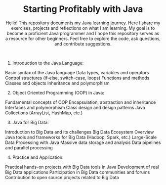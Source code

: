<h1
  align="center"
>
  Starting Profitably with Java
</h1>
<p
  align="center"
>
  Hello! This repository documents my Java learning journey. Here I share my exercises, projects and reflections on what I am learning. My goal is to become a proficient Java programmer and I hope this repository serves as a resource for other beginners. Feel free to   explore the code, ask questions, and contribute suggestions.
</p>

<br/>

1. Introduction to the Java Language:

Basic syntax of the Java language
Data types, variables and operators
Control structures (if-else, switch-case, loops)
Functions and methods
Classes and objects
Inheritance and polymorphism

2. Object Oriented Programming (OOP) in Java:

Fundamental concepts of OOP
Encapsulation, abstraction and inheritance
Interfaces and polymorphism
Class design and design patterns
Java Collections (ArrayList, HashMap, etc.)

3. Java for Big Data:

Introduction to Big Data and its challenges
Big Data Ecosystem Overview
Java tools and frameworks for Big Data (Hadoop, Spark, etc.)
Large-Scale Data Processing with Java
Massive data storage and analysis
Data pipelines and parallel processing

4. Practice and Application:

Practical hands-on projects with Big Data tools in Java
Development of real Big Data applications
Participation in Big Data communities and forums
Contribution to open source projects related to Big Data
